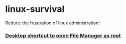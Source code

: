 # linux-survival
Reduce the frustration of linux administration!

### [Desktop shortcut to open File Manager as root](FileManagerSudo.md)

